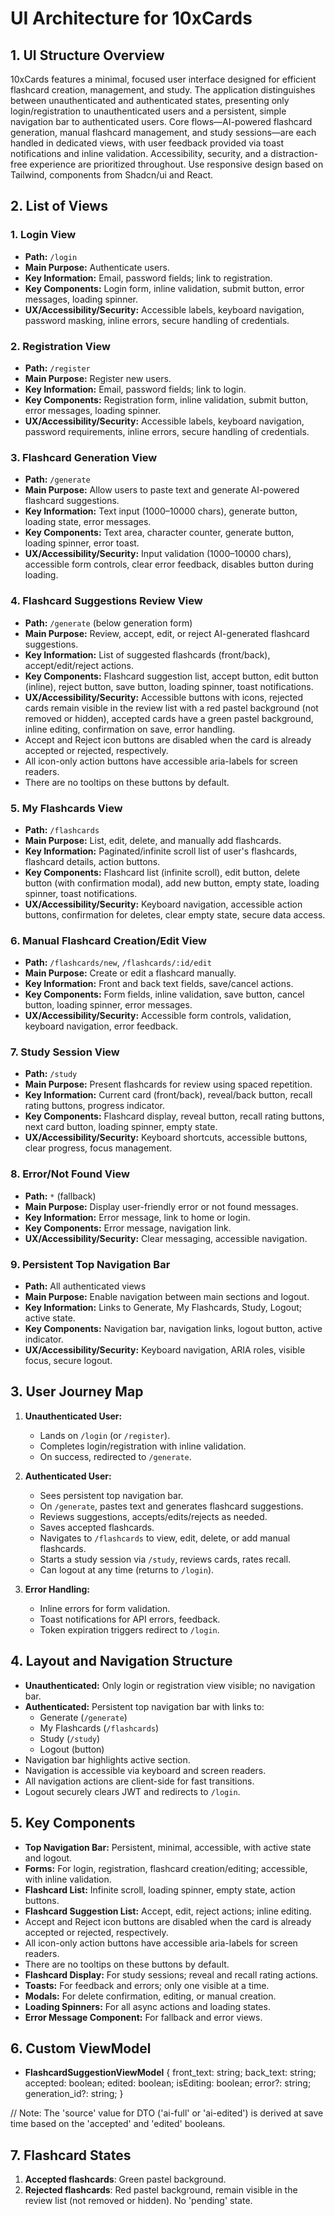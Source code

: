 # UI Architecture for 10xCards

## 1. UI Structure Overview

10xCards features a minimal, focused user interface designed for efficient flashcard creation, management, and study. The application distinguishes between unauthenticated and authenticated states, presenting only login/registration to unauthenticated users and a persistent, simple navigation bar to authenticated users. Core flows—AI-powered flashcard generation, manual flashcard management, and study sessions—are each handled in dedicated views, with user feedback provided via toast notifications and inline validation. Accessibility, security, and a distraction-free experience are prioritized throughout.
Use responsive design based on Tailwind, components from Shadcn/ui and React.

## 2. List of Views

### 1. Login View
- **Path:** `/login`
- **Main Purpose:** Authenticate users.
- **Key Information:** Email, password fields; link to registration.
- **Key Components:** Login form, inline validation, submit button, error messages, loading spinner.
- **UX/Accessibility/Security:** Accessible labels, keyboard navigation, password masking, inline errors, secure handling of credentials.

### 2. Registration View
- **Path:** `/register`
- **Main Purpose:** Register new users.
- **Key Information:** Email, password fields; link to login.
- **Key Components:** Registration form, inline validation, submit button, error messages, loading spinner.
- **UX/Accessibility/Security:** Accessible labels, keyboard navigation, password requirements, inline errors, secure handling of credentials.

### 3. Flashcard Generation View
- **Path:** `/generate`
- **Main Purpose:** Allow users to paste text and generate AI-powered flashcard suggestions.
- **Key Information:** Text input (1000–10000 chars), generate button, loading state, error messages.
- **Key Components:** Text area, character counter, generate button, loading spinner, error toast.
- **UX/Accessibility/Security:** Input validation (1000–10000 chars), accessible form controls, clear error feedback, disables button during loading.

### 4. Flashcard Suggestions Review View
- **Path:** `/generate` (below generation form)
- **Main Purpose:** Review, accept, edit, or reject AI-generated flashcard suggestions.
- **Key Information:** List of suggested flashcards (front/back), accept/edit/reject actions.
- **Key Components:** Flashcard suggestion list, accept button, edit button (inline), reject button, save button, loading spinner, toast notifications.
- **UX/Accessibility/Security:** Accessible buttons with icons, rejected cards remain visible in the review list with a red pastel background (not removed or hidden), accepted cards have a green pastel background, inline editing, confirmation on save, error handling.
- Accept and Reject icon buttons are disabled when the card is already accepted or rejected, respectively.
- All icon-only action buttons have accessible aria-labels for screen readers.
- There are no tooltips on these buttons by default.

### 5. My Flashcards View
- **Path:** `/flashcards`
- **Main Purpose:** List, edit, delete, and manually add flashcards.
- **Key Information:** Paginated/infinite scroll list of user's flashcards, flashcard details, action buttons.
- **Key Components:** Flashcard list (infinite scroll), edit button, delete button (with confirmation modal), add new button, empty state, loading spinner, toast notifications.
- **UX/Accessibility/Security:** Keyboard navigation, accessible action buttons, confirmation for deletes, clear empty state, secure data access.

### 6. Manual Flashcard Creation/Edit View
- **Path:** `/flashcards/new`, `/flashcards/:id/edit`
- **Main Purpose:** Create or edit a flashcard manually.
- **Key Information:** Front and back text fields, save/cancel actions.
- **Key Components:** Form fields, inline validation, save button, cancel button, loading spinner, error messages.
- **UX/Accessibility/Security:** Accessible form controls, validation, keyboard navigation, error feedback.

### 7. Study Session View
- **Path:** `/study`
- **Main Purpose:** Present flashcards for review using spaced repetition.
- **Key Information:** Current card (front/back), reveal/back button, recall rating buttons, progress indicator.
- **Key Components:** Flashcard display, reveal button, recall rating buttons, next card button, loading spinner, empty state.
- **UX/Accessibility/Security:** Keyboard shortcuts, accessible buttons, clear progress, focus management.

### 8. Error/Not Found View
- **Path:** `*` (fallback)
- **Main Purpose:** Display user-friendly error or not found messages.
- **Key Information:** Error message, link to home or login.
- **Key Components:** Error message, navigation link.
- **UX/Accessibility/Security:** Clear messaging, accessible navigation.

### 9. Persistent Top Navigation Bar
- **Path:** All authenticated views
- **Main Purpose:** Enable navigation between main sections and logout.
- **Key Information:** Links to Generate, My Flashcards, Study, Logout; active state.
- **Key Components:** Navigation bar, navigation links, logout button, active indicator.
- **UX/Accessibility/Security:** Keyboard navigation, ARIA roles, visible focus, secure logout.

## 3. User Journey Map

1. **Unauthenticated User:**
   - Lands on `/login` (or `/register`).
   - Completes login/registration with inline validation.
   - On success, redirected to `/generate`.

2. **Authenticated User:**
   - Sees persistent top navigation bar.
   - On `/generate`, pastes text and generates flashcard suggestions.
   - Reviews suggestions, accepts/edits/rejects as needed.
   - Saves accepted flashcards.
   - Navigates to `/flashcards` to view, edit, delete, or add manual flashcards.
   - Starts a study session via `/study`, reviews cards, rates recall.
   - Can logout at any time (returns to `/login`).

3. **Error Handling:**
   - Inline errors for form validation.
   - Toast notifications for API errors, feedback.
   - Token expiration triggers redirect to `/login`.

## 4. Layout and Navigation Structure

- **Unauthenticated:** Only login or registration view visible; no navigation bar.
- **Authenticated:** Persistent top navigation bar with links to:
  - Generate (`/generate`)
  - My Flashcards (`/flashcards`)
  - Study (`/study`)
  - Logout (button)
- Navigation bar highlights active section.
- Navigation is accessible via keyboard and screen readers.
- All navigation actions are client-side for fast transitions.
- Logout securely clears JWT and redirects to `/login`.

## 5. Key Components

- **Top Navigation Bar:** Persistent, minimal, accessible, with active state and logout.
- **Forms:** For login, registration, flashcard creation/editing; accessible, with inline validation.
- **Flashcard List:** Infinite scroll, loading spinner, empty state, action buttons.
- **Flashcard Suggestion List:** Accept, edit, reject actions; inline editing.
- Accept and Reject icon buttons are disabled when the card is already accepted or rejected, respectively.
- All icon-only action buttons have accessible aria-labels for screen readers.
- There are no tooltips on these buttons by default.
- **Flashcard Display:** For study sessions; reveal and recall rating actions.
- **Toasts:** For feedback and errors; only one visible at a time.
- **Modals:** For delete confirmation, editing, or manual creation.
- **Loading Spinners:** For all async actions and loading states.
- **Error Message Component:** For fallback and error views.

## 6. Custom ViewModel

- **FlashcardSuggestionViewModel** {
    front_text: string;
    back_text: string;
    accepted: boolean;
    edited: boolean;
    isEditing: boolean;
    error?: string;
    generation_id?: string;
  }

// Note: The 'source' value for DTO ('ai-full' or 'ai-edited') is derived at save time based on the 'accepted' and 'edited' booleans.

## 7. Flashcard States

1. **Accepted flashcards**: Green pastel background.
2. **Rejected flashcards**: Red pastel background, remain visible in the review list (not removed or hidden). No 'pending' state. 